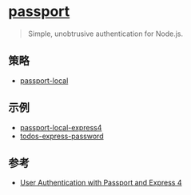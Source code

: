 # [passport](https://github.com/jaredhanson/passport) 

> Simple, unobtrusive authentication for Node.js.

## 策略

- [passport-local](https://github.com/jaredhanson/passport-local)

## 示例

- [passport-local-express4](https://github.com/mjhea0/passport-local-express4)
- [todos-express-password](https://github.com/passport/todos-express-password)

## 参考

- [User Authentication with Passport and Express 4](https://mherman.org/blog/local-authentication-with-passport-and-express-4/)
